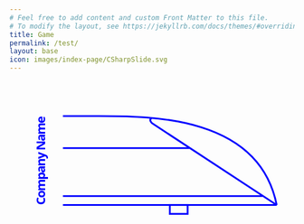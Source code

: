```yaml
---
# Feel free to add content and custom Front Matter to this file.
# To modify the layout, see https://jekyllrb.com/docs/themes/#overriding-theme-defaults
title: Game
permalink: /test/
layout: base
icon: images/index-page/CSharpSlide.svg
---
```

<svg viewbox="0 0 160 90">
    <style>
        .logoTitle{
            font : bold 7px serif;
            font-family : system-ui;
            fill : blue;
        }
    </style>
    <path d="M 150 70 C 140 20, 80 20, 50 20 L 30 20" fill="transparent" stroke="blue" stroke-width="1" />
    <path d="M 150 70 L 30 70" fill="transparent" stroke="blue" stroke-width="1" />
    <path d="M 80 21 Q 78 22, 80 24 L 150 70" fill="transparent" stroke="blue" stroke-width="1" />
    <path d="M 101 38 L 30 38" fill="transparent" stroke="blue" stroke-width="1" />
    <path d="M 142 65 L 30 65" fill="transparent" stroke="blue" stroke-width="1" />
    <rect x="90" y="70" width="10" height="5" fill="transparent" stroke="blue" stroke-width="1" />
    <text stroke-width=".25" textLength="50" x="0" y="0" transform="translate(20,70) rotate(-90, 0, 0)" class="logoTitle">Company Name</text>
</svg>